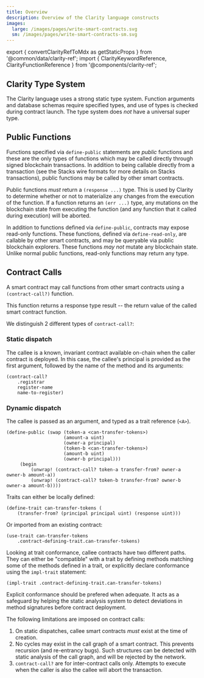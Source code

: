 ```yaml
---
title: Overview
description: Overview of the Clarity language constructs
images:
  large: /images/pages/write-smart-contracts.svg
  sm: /images/pages/write-smart-contracts-sm.svg
---
```


export { convertClarityRefToMdx as getStaticProps } from '@common/data/clarity-ref';
import { ClarityKeywordReference, ClarityFunctionReference } from '@components/clarity-ref';

## Clarity Type System

The Clarity language uses a strong static type system. Function arguments and database schemas require specified types, and use of types is checked during contract launch. The type system does _not_ have a universal super type.

## Public Functions

Functions specified via `define-public` statements are _public_ functions and these are the only types of functions which may be called directly through signed blockchain transactions. In addition to being callable directly from a transaction (see the Stacks wire formats for more details on Stacks transactions), public functions may be called by other smart contracts.

Public functions _must_ return a `(response ...)` type. This is used by Clarity to determine whether or not to materialize any changes from the execution of the function. If a function returns an `(err ...)` type, any mutations on the blockchain state from executing the function (and any function that it called during execution) will be aborted.

In addition to functions defined via `define-public`, contracts may expose read-only functions. These functions, defined via `define-read-only`, are callable by other smart contracts, and may be queryable via public blockchain explorers. These functions _may not_ mutate any blockchain state. Unlike normal public functions, read-only functions may return any type.

## Contract Calls

A smart contract may call functions from other smart contracts using a `(contract-call?)` function.

This function returns a response type result -- the return value of the called smart contract function.

We distinguish 2 different types of `contract-call?`:

### Static dispatch

The callee is a known, invariant contract available on-chain when the caller contract is deployed. In this case, the callee's principal is provided as the first argument, followed by the name of the method and its arguments:

```clarity
(contract-call?
    .registrar
    register-name
    name-to-register)
```

### Dynamic dispatch

The callee is passed as an argument, and typed as a trait reference (`<A>`).

```clarity
(define-public (swap (token-a <can-transfer-tokens>)
                     (amount-a uint)
                     (owner-a principal)
                     (token-b <can-transfer-tokens>)
                     (amount-b uint)
                     (owner-b principal)))
     (begin
         (unwrap! (contract-call? token-a transfer-from? owner-a owner-b amount-a))
         (unwrap! (contract-call? token-b transfer-from? owner-b owner-a amount-b))))
```

Traits can either be locally defined:

```clarity
(define-trait can-transfer-tokens (
    (transfer-from? (principal principal uint) (response uint)))
```

Or imported from an existing contract:

```clarity
(use-trait can-transfer-tokens
    .contract-defining-trait.can-transfer-tokens)
```

Looking at trait conformance, callee contracts have two different paths. They can either be "compatible" with a trait by defining methods matching some of the methods defined in a trait, or explicitly declare conformance using the `impl-trait` statement:

```clarity
(impl-trait .contract-defining-trait.can-transfer-tokens)
```

Explicit conformance should be prefered when adequate. It acts as a safeguard by helping the static analysis system to detect deviations in method signatures before contract deployment.

The following limitations are imposed on contract calls:

1. On static dispatches, callee smart contracts _must_ exist at the time of creation.
2. No cycles may exist in the call graph of a smart contract. This prevents recursion (and re-entrancy bugs). Such structures can be detected with static analysis of the call graph, and will be rejected by the network.
3. `contract-call?` are for inter-contract calls only. Attempts to execute when the caller is also the callee will abort the transaction.
